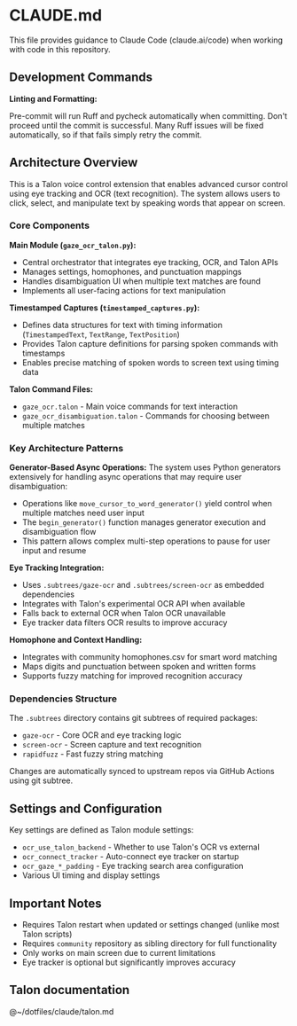 # CLAUDE.md

This file provides guidance to Claude Code (claude.ai/code) when working with code in this repository.

## Development Commands

**Linting and Formatting:**

Pre-commit will run Ruff and pycheck automatically when committing. Don't
proceed until the commit is successful. Many Ruff issues will be fixed
automatically, so if that fails simply retry the commit.

## Architecture Overview

This is a Talon voice control extension that enables advanced cursor control using eye tracking and OCR (text recognition). The system allows users to click, select, and manipulate text by speaking words that appear on screen.

### Core Components

**Main Module (`gaze_ocr_talon.py`):**
- Central orchestrator that integrates eye tracking, OCR, and Talon APIs
- Manages settings, homophones, and punctuation mappings
- Handles disambiguation UI when multiple text matches are found
- Implements all user-facing actions for text manipulation

**Timestamped Captures (`timestamped_captures.py`):**
- Defines data structures for text with timing information (`TimestampedText`, `TextRange`, `TextPosition`)
- Provides Talon capture definitions for parsing spoken commands with timestamps
- Enables precise matching of spoken words to screen text using timing data

**Talon Command Files:**
- `gaze_ocr.talon` - Main voice commands for text interaction
- `gaze_ocr_disambiguation.talon` - Commands for choosing between multiple matches

### Key Architecture Patterns

**Generator-Based Async Operations:**
The system uses Python generators extensively for handling async operations that may require user disambiguation:
- Operations like `move_cursor_to_word_generator()` yield control when multiple matches need user input
- The `begin_generator()` function manages generator execution and disambiguation flow
- This pattern allows complex multi-step operations to pause for user input and resume

**Eye Tracking Integration:**
- Uses `.subtrees/gaze-ocr` and `.subtrees/screen-ocr` as embedded dependencies
- Integrates with Talon's experimental OCR API when available
- Falls back to external OCR when Talon OCR unavailable
- Eye tracker data filters OCR results to improve accuracy

**Homophone and Context Handling:**
- Integrates with community homophones.csv for smart word matching
- Maps digits and punctuation between spoken and written forms
- Supports fuzzy matching for improved recognition accuracy

### Dependencies Structure

The `.subtrees` directory contains git subtrees of required packages:
- `gaze-ocr` - Core OCR and eye tracking logic
- `screen-ocr` - Screen capture and text recognition
- `rapidfuzz` - Fast fuzzy string matching

Changes are automatically synced to upstream repos via GitHub Actions using git subtree.

## Settings and Configuration

Key settings are defined as Talon module settings:
- `ocr_use_talon_backend` - Whether to use Talon's OCR vs external
- `ocr_connect_tracker` - Auto-connect eye tracker on startup
- `ocr_gaze_*_padding` - Eye tracking search area configuration
- Various UI timing and display settings

## Important Notes

- Requires Talon restart when updated or settings changed (unlike most Talon scripts)
- Requires `community` repository as sibling directory for full functionality
- Only works on main screen due to current limitations
- Eye tracker is optional but significantly improves accuracy

## Talon documentation

@~/dotfiles/claude/talon.md

